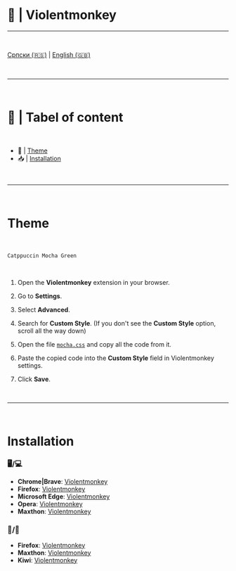 # 🐒 | Violentmonkey

---

<br>

  [Српски (🇷🇸)](README.md) | [English (🇬🇧)](README-en.md)

<br>

---

<br>

# 📖 | Tabel of content

<br>

- 🎨 | [Theme](#theme)
- 📥 | [Installation](#installation)

<br>

---

<br>

# Theme

<br>

`Catppuccin Mocha Green`

<br>

1. Open the **Violentmonkey** extension in your browser.

2. Go to **Settings**.

3. Select **Advanced**.

4. Search for **Custom Style**. (If you don't see the **Custom Style** option, scroll all the way down)

5. Open the file [`mocha.css`](mocha.css) and copy all the code from it.

6. Paste the copied code into the **Custom Style** field in Violentmonkey settings.

7. Click **Save**.

<br>

---

<br>

# Installation

### 🖥️/💻

- **Chrome|Brave**: [Violentmonkey](https://chrome.google.com/webstore/detail/violent-monkey/jinjaccalgkegednnccohejagnlnfdag)
- **Firefox**: [Violentmonkey](https://addons.mozilla.org/firefox/addon/violentmonkey/)
- **Microsoft Edge**: [Violentmonkey](https://microsoftedge.microsoft.com/addons/detail/violentmonkey/eeagobfjdenkkddmbclomhiblgggliao)
- **Opera**: [Violentmonkey](https://violentmonkey.github.io/get-it/)
- **Maxthon**: [Violentmonkey](http://extension.maxthon.com/detail/index.php?view_id=1680)

### 📱/🤖

- **Firefox**: [Violentmonkey](https://addons.mozilla.org/firefox/addon/violentmonkey/)
- **Maxthon**: [Violentmonkey](http://extension.maxthon.com/detail/index.php?view_id=1680)
- **Kiwi**: [Violentmonkey](https://chrome.google.com/webstore/detail/violent-monkey/jinjaccalgkegednnccohejagnlnfdag)

<br>

